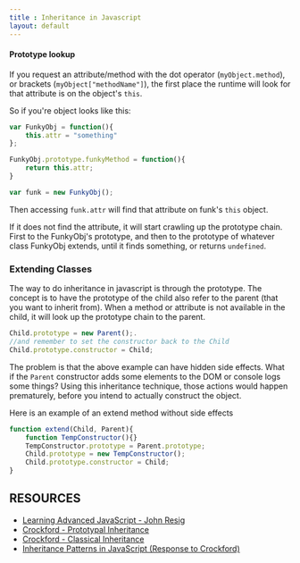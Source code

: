 ```yaml
---
title : Inheritance in Javascript
layout: default
---
```


#### Prototype lookup

If you request an attribute/method with the dot operator (`myObject.method`), or brackets (`myObject["methodName"]`), the first place the runtime will look for that attribute is on the object's `this`. 

So if you're object looks like this:

```javascript
var FunkyObj = function(){
	this.attr = "something"
};

FunkyObj.prototype.funkyMethod = function(){
	return this.attr;
}

var funk = new FunkyObj();
```

Then accessing `funk.attr` will find that attribute on funk's `this` object. 

If it does not find the attribute, it will start crawling up the prototype chain. First to the FunkyObj's prototype, and then to the prototype of whatever class FunkyObj extends, until it finds something, or returns `undefined`. 


### Extending Classes

The way to do inheritance in javascript is through the prototype. The concept is to have the prototype of the child also refer to the parent (that you want to inherit from). When a method or attribute is not available in the child, it will look up the prototype chain to the parent. 

```javascript
Child.prototype = new Parent();.
//and remember to set the constructor back to the Child
Child.prototype.constructor = Child;
```

The problem is that the above example can have hidden side effects. What if the `Parent` constructor adds some elements to the DOM or console logs some things? Using this inheritance technique, those actions would happen prematurely, before you intend to actually construct the object. 

Here is an example of an extend method without side effects

```javascript
function extend(Child, Parent){
	function TempConstructor(){}
	TempConstructor.prototype = Parent.prototype;
	Child.prototype = new TempConstructor();
	Child.prototype.constructor = Child;
}
```

## RESOURCES

* [Learning Advanced JavaScript - John Resig](http://ejohn.org/apps/learn/)
* [Crockford - Prototypal Inheritance](http://javascript.crockford.com/prototypal.html)
* [Crockford - Classical Inheritance](http://javascript.crockford.com/inheritance.html)
* [Inheritance Patterns in JavaScript (Response to Crockford)](http://www.bolinfest.com/javascript/inheritance.php)